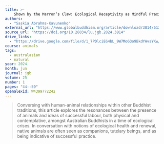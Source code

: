 ```yaml
---
title: >-
    Shown by the Marron’s Claw: Ecological Receptivity as Mindful Praxis
authors:
  - "Saskia Abrahms-Kavunenko"
external_url: "https://www.globalbuddhism.org/article/download/3814/5136"
source_url: "https://doi.org/10.26034/lu.jgb.2024.3814"
drive_links:
  - "https://drive.google.com/file/d/1_7PDlciEG4bL_9W7MoGQo9BkdYAvsYKw/view?usp=drivesdk"
course: animals
tags:
  - australasian
  - natural
year: 2024
month: jun
journal: jgb
volume: 25
number: 1
pages: "44--59"
openalexid: W4399772242
---
```


> Conversing with human-animal relationships within other Buddhist traditions, this article explores the resonances between the presence of animals and ideas of successful labour, both physical and contemplative, amongst Australian Buddhists in a time of ecological crises.
> In conversation with notions of ecological health and renewal, native animals are often seen as companions, tutelary beings, and as being indicative of successful practice.

